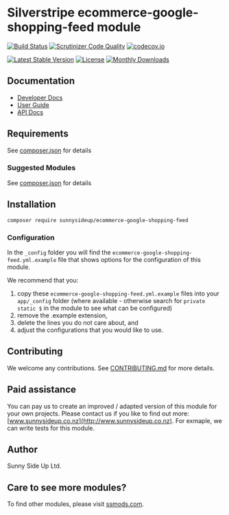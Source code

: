 # Silverstripe ecommerce-google-shopping-feed module
[![Build Status](https://travis-ci.org/sunnysideup/silverstripe-ecommerce-google-shopping-feed.svg?branch=master)](https://travis-ci.org/sunnysideup/silverstripe-ecommerce-google-shopping-feed)
[![Scrutinizer Code Quality](https://scrutinizer-ci.com/g/sunnysideup/silverstripe-ecommerce-google-shopping-feed/badges/quality-score.png?b=master)](https://scrutinizer-ci.com/g/sunnysideup/silverstripe-ecommerce-google-shopping-feed/?branch=master)
[![codecov.io](https://codecov.io/github/sunnysideup/silverstripe-ecommerce-google-shopping-feed/coverage.svg?branch=master)](https://codecov.io/github/sunnysideup/silverstripe-ecommerce-google-shopping-feed?branch=master)

[![Latest Stable Version](https://poser.pugx.org/sunnysideup/ecommerce-google-shopping-feed/version)](https://packagist.org/packages/sunnysideup/ecommerce-google-shopping-feed)
[![License](https://poser.pugx.org/sunnysideup/ecommerce-google-shopping-feed/license)](https://packagist.org/packages/sunnysideup/ecommerce-google-shopping-feed)
[![Monthly Downloads](https://poser.pugx.org/sunnysideup/ecommerce-google-shopping-feed/d/monthly)](https://packagist.org/packages/sunnysideup/ecommerce-google-shopping-feed)


## Documentation



 * [Developer Docs](docs/en/INDEX.md)
 * [User Guide](docs/en/userguide.md)
 * [API Docs](http://docs.ssmods.com/sunnysideup/ecommerce-google-shopping-feed/classes.xhtml)


## Requirements



See [composer.json](composer.json) for details


### Suggested Modules



See [composer.json](composer.json) for details


## Installation


```
composer require sunnysideup/ecommerce-google-shopping-feed
```

### Configuration



In the `_config` folder you will find the `ecommerce-google-shopping-feed.yml.example`
file that shows options for the configuration of this module.

We recommend that you:

  1. copy these `ecommerce-google-shopping-feed.yml.example` files into your
`app/_config` folder (where available - otherwise search for `private static $` in the module to see what can be configured)
  2. remove the .example extension,
  3. delete the lines you do not care about, and
  4. adjust the configurations that you would like to use.


## Contributing



We welcome any contributions. See [CONTRIBUTING.md](CONTRIBUTING.md) for more details.

## Paid assistance



You can pay us to create an improved / adapted version of this module for your own projects.  Please contact us if you like to find out more: [www.sunnysideup.co.nz](http://www.sunnysideup.co.nz).  For exmaple, we can write tests for this module.  

## Author



Sunny Side Up Ltd.


## Care to see more modules?

To find other modules, please visit [ssmods.com](http://ssmods.com/).
